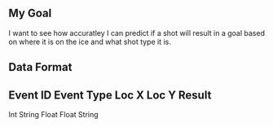 ## My Goal

I want to see how accuratley I can predict if a shot will result in a goal based on where it is on the ice and what shot type it is. 

## Data Format

Event ID    Event Type  Loc X   Loc Y   Result
----------------------------------------------
Int         String      Float   Float   String
